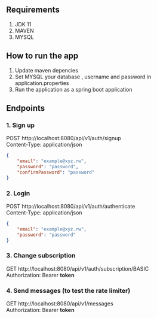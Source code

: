 Requirements
-----------
1. JDK 11
2. MAVEN
3. MYSQL

How to run the app
------------------
1. Update maven depencies
2. Set MYSQL your database , username and password in application.properties
3. Run the application as a spring boot application

Endpoints
---------
### 1. Sign up <br />
POST http://localhost:8080/api/v1/auth/signup <br />
Content-Type: application/json <br />

```json
{
    "email": "example@xyz.rw",
    "password": "password",
    "confirmPassword": "password"
}
```

### 2. Login <br />
POST http://localhost:8080/api/v1/auth/authenticate <br />
Content-Type: application/json <br />

```json
{
    "email": "example@xyz.rw",
    "password": "password"
}
```
### 3. Change subscription <br />
GET http://localhost:8080/api/v1/auth/subscription/BASIC <br />
Authorization: Bearer **token** <br />

### 4. Send messages (to test the rate limiter) <br />
GET http://localhost:8080/api/v1/messages <br />
Authorization: Bearer **token** <br />